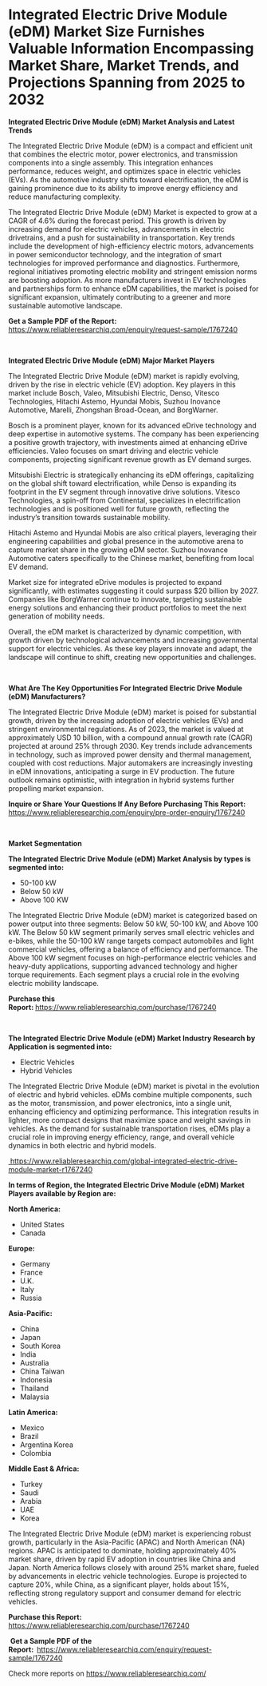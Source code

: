 <p><h1>Integrated Electric Drive Module (eDM) Market Size Furnishes Valuable Information Encompassing Market Share, Market Trends, and Projections Spanning from 2025 to 2032</h1></p><p><strong>Integrated Electric Drive Module (eDM) Market Analysis and Latest Trends</strong></p>
<p><p>The Integrated Electric Drive Module (eDM) is a compact and efficient unit that combines the electric motor, power electronics, and transmission components into a single assembly. This integration enhances performance, reduces weight, and optimizes space in electric vehicles (EVs). As the automotive industry shifts toward electrification, the eDM is gaining prominence due to its ability to improve energy efficiency and reduce manufacturing complexity.</p><p>The Integrated Electric Drive Module (eDM) Market is expected to grow at a CAGR of 4.6% during the forecast period. This growth is driven by increasing demand for electric vehicles, advancements in electric drivetrains, and a push for sustainability in transportation. Key trends include the development of high-efficiency electric motors, advancements in power semiconductor technology, and the integration of smart technologies for improved performance and diagnostics. Furthermore, regional initiatives promoting electric mobility and stringent emission norms are boosting adoption. As more manufacturers invest in EV technologies and partnerships form to enhance eDM capabilities, the market is poised for significant expansion, ultimately contributing to a greener and more sustainable automotive landscape.</p></p>
<p><strong>Get a Sample PDF of the Report:&nbsp;</strong> <a href="https://www.reliableresearchiq.com/enquiry/request-sample/1767240?utm_campaign=3046&utm_medium=2&utm_source=Github&utm_content=ia&utm_term=25032025&utm_id=integrated-electric-drive-module-edm">https://www.reliableresearchiq.com/enquiry/request-sample/1767240</a></p>
<p>&nbsp;</p>
<p><strong>Integrated Electric Drive Module (eDM) Major Market Players</strong></p>
<p><p>The Integrated Electric Drive Module (eDM) market is rapidly evolving, driven by the rise in electric vehicle (EV) adoption. Key players in this market include Bosch, Valeo, Mitsubishi Electric, Denso, Vitesco Technologies, Hitachi Astemo, Hyundai Mobis, Suzhou Inovance Automotive, Marelli, Zhongshan Broad-Ocean, and BorgWarner.</p><p>Bosch is a prominent player, known for its advanced eDrive technology and deep expertise in automotive systems. The company has been experiencing a positive growth trajectory, with investments aimed at enhancing eDrive efficiencies. Valeo focuses on smart driving and electric vehicle components, projecting significant revenue growth as EV demand surges.</p><p>Mitsubishi Electric is strategically enhancing its eDM offerings, capitalizing on the global shift toward electrification, while Denso is expanding its footprint in the EV segment through innovative drive solutions. Vitesco Technologies, a spin-off from Continental, specializes in electrification technologies and is positioned well for future growth, reflecting the industry’s transition towards sustainable mobility.</p><p>Hitachi Astemo and Hyundai Mobis are also critical players, leveraging their engineering capabilities and global presence in the automotive arena to capture market share in the growing eDM sector. Suzhou Inovance Automotive caters specifically to the Chinese market, benefiting from local EV demand.</p><p>Market size for integrated eDrive modules is projected to expand significantly, with estimates suggesting it could surpass $20 billion by 2027. Companies like BorgWarner continue to innovate, targeting sustainable energy solutions and enhancing their product portfolios to meet the next generation of mobility needs.</p><p>Overall, the eDM market is characterized by dynamic competition, with growth driven by technological advancements and increasing governmental support for electric vehicles. As these key players innovate and adapt, the landscape will continue to shift, creating new opportunities and challenges.</p></p>
<p>&nbsp;</p>
<p><strong>What Are The Key Opportunities For Integrated Electric Drive Module (eDM) Manufacturers?</strong></p>
<p><p>The Integrated Electric Drive Module (eDM) market is poised for substantial growth, driven by the increasing adoption of electric vehicles (EVs) and stringent environmental regulations. As of 2023, the market is valued at approximately USD 10 billion, with a compound annual growth rate (CAGR) projected at around 25% through 2030. Key trends include advancements in technology, such as improved power density and thermal management, coupled with cost reductions. Major automakers are increasingly investing in eDM innovations, anticipating a surge in EV production. The future outlook remains optimistic, with integration in hybrid systems further propelling market expansion.</p></p>
<p><strong>Inquire or Share Your Questions If Any Before Purchasing This Report:</strong> <a href="https://www.reliableresearchiq.com/enquiry/pre-order-enquiry/1767240?utm_campaign=3046&utm_medium=2&utm_source=Github&utm_content=ia&utm_term=25032025&utm_id=integrated-electric-drive-module-edm">https://www.reliableresearchiq.com/enquiry/pre-order-enquiry/1767240</a></p>
<p>&nbsp;</p>
<p><strong>Market Segmentation</strong></p>
<p><strong>The Integrated Electric Drive Module (eDM) Market Analysis by types is segmented into:</strong></p>
<p><ul><li>50-100 kW</li><li>Below 50 kW</li><li>Above 100 KW</li></ul></p>
<p><p>The Integrated Electric Drive Module (eDM) market is categorized based on power output into three segments: Below 50 kW, 50-100 kW, and Above 100 kW. The Below 50 kW segment primarily serves small electric vehicles and e-bikes, while the 50-100 kW range targets compact automobiles and light commercial vehicles, offering a balance of efficiency and performance. The Above 100 kW segment focuses on high-performance electric vehicles and heavy-duty applications, supporting advanced technology and higher torque requirements. Each segment plays a crucial role in the evolving electric mobility landscape.</p></p>
<p><strong>Purchase this Report:&nbsp;</strong><a href="https://www.reliableresearchiq.com/purchase/1767240?utm_campaign=3046&utm_medium=2&utm_source=Github&utm_content=ia&utm_term=25032025&utm_id=integrated-electric-drive-module-edm">https://www.reliableresearchiq.com/purchase/1767240</a></p>
<p>&nbsp;</p>
<p><strong>The Integrated Electric Drive Module (eDM) Market Industry Research by Application is segmented into:</strong></p>
<p><ul><li>Electric Vehicles</li><li>Hybrid Vehicles</li></ul></p>
<p><p>The Integrated Electric Drive Module (eDM) market is pivotal in the evolution of electric and hybrid vehicles. eDMs combine multiple components, such as the motor, transmission, and power electronics, into a single unit, enhancing efficiency and optimizing performance. This integration results in lighter, more compact designs that maximize space and weight savings in vehicles. As the demand for sustainable transportation rises, eDMs play a crucial role in improving energy efficiency, range, and overall vehicle dynamics in both electric and hybrid models.</p></p>
<p><a href="https://www.reliableresearchiq.com/global-integrated-electric-drive-module-market-r1767240?utm_campaign=3046&utm_medium=2&utm_source=Github&utm_content=ia&utm_term=25032025&utm_id=integrated-electric-drive-module-edm">&nbsp;https://www.reliableresearchiq.com/global-integrated-electric-drive-module-market-r1767240</a></p>
<p><strong>In terms of Region, the Integrated Electric Drive Module (eDM) Market Players available by Region are:</strong></p>
<p>
    <p> <strong> North America: </strong>
        <ul>
            <li>United States</li>
            <li>Canada</li>
        </ul>
        </p> 
    <p> <strong> Europe: </strong>
        <ul>
            <li>Germany</li>
            <li>France</li>
            <li>U.K.</li>
            <li>Italy</li>
            <li>Russia</li>
        </ul>
        </p> 
    <p> <strong> Asia-Pacific: </strong>
        <ul>
            <li>China</li>
            <li>Japan</li>
            <li>South Korea</li>
            <li>India</li>
            <li>Australia</li>
            <li>China Taiwan</li>
            <li>Indonesia</li>
            <li>Thailand</li>
            <li>Malaysia</li>
        </ul>
        </p> 
    <p> <strong> Latin America: </strong>
        <ul>
            <li>Mexico</li>
            <li>Brazil</li>
            <li>Argentina Korea</li>
            <li>Colombia</li>
        </ul>
        </p> 
    <p> <strong> Middle East & Africa: </strong>
        <ul>
            <li>Turkey</li>
            <li>Saudi</li>
            <li>Arabia</li>
            <li>UAE</li>
            <li>Korea</li>
        </ul>
    </p>
    </p>
<p><p>The Integrated Electric Drive Module (eDM) market is experiencing robust growth, particularly in the Asia-Pacific (APAC) and North American (NA) regions. APAC is anticipated to dominate, holding approximately 40% market share, driven by rapid EV adoption in countries like China and Japan. North America follows closely with around 25% market share, fueled by advancements in electric vehicle technologies. Europe is projected to capture 20%, while China, as a significant player, holds about 15%, reflecting strong regulatory support and consumer demand for electric vehicles.</p></p>
<p><strong>Purchase this Report: </strong><a href="https://www.reliableresearchiq.com/purchase/1767240?utm_campaign=3046&utm_medium=2&utm_source=Github&utm_content=ia&utm_term=25032025&utm_id=integrated-electric-drive-module-edm">https://www.reliableresearchiq.com/purchase/1767240</a></p>
<p>&nbsp;<strong>Get a Sample PDF of the Report:&nbsp;&nbsp;</strong><a href="https://www.reliableresearchiq.com/enquiry/request-sample/1767240?utm_campaign=3046&utm_medium=2&utm_source=Github&utm_content=ia&utm_term=25032025&utm_id=integrated-electric-drive-module-edm">https://www.reliableresearchiq.com/enquiry/request-sample/1767240</a></p>
<p><strong></strong></p>
<p>Check more reports on <a href="https://www.reliableresearchiq.com/?utm_campaign=3046&utm_medium=2&utm_source=Github&utm_content=ia&utm_term=25032025&utm_id=integrated-electric-drive-module-edm">https://www.reliableresearchiq.com/</a></p>
